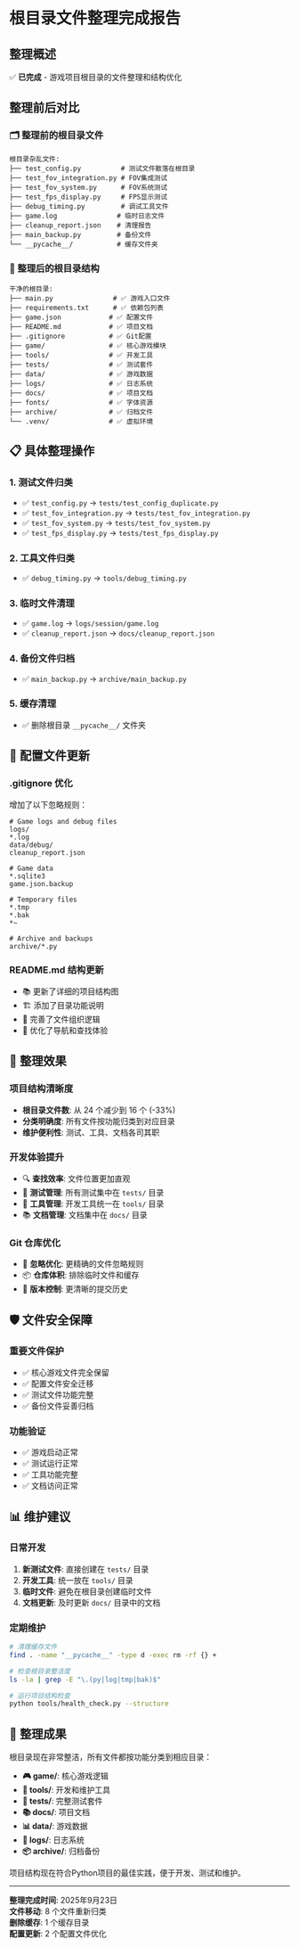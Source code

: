 # 根目录文件整理完成报告

## 整理概述

✅ **已完成** - 游戏项目根目录的文件整理和结构优化

## 整理前后对比

### 🗂 整理前的根目录文件
```
根目录杂乱文件:
├── test_config.py          # 测试文件散落在根目录
├── test_fov_integration.py # FOV集成测试
├── test_fov_system.py      # FOV系统测试  
├── test_fps_display.py     # FPS显示测试
├── debug_timing.py         # 调试工具文件
├── game.log               # 临时日志文件
├── cleanup_report.json    # 清理报告
├── main_backup.py         # 备份文件
└── __pycache__/           # 缓存文件夹
```

### 📁 整理后的根目录结构
```
干净的根目录:
├── main.py               # ✅ 游戏入口文件
├── requirements.txt      # ✅ 依赖包列表
├── game.json            # ✅ 配置文件
├── README.md            # ✅ 项目文档
├── .gitignore           # ✅ Git配置
├── game/                # ✅ 核心游戏模块
├── tools/               # ✅ 开发工具
├── tests/               # ✅ 测试套件
├── data/                # ✅ 游戏数据
├── logs/                # ✅ 日志系统
├── docs/                # ✅ 项目文档
├── fonts/               # ✅ 字体资源
├── archive/             # ✅ 归档文件
└── .venv/               # ✅ 虚拟环境
```

## 📋 具体整理操作

### 1. 测试文件归类
- ✅ `test_config.py` → `tests/test_config_duplicate.py`
- ✅ `test_fov_integration.py` → `tests/test_fov_integration.py`
- ✅ `test_fov_system.py` → `tests/test_fov_system.py`
- ✅ `test_fps_display.py` → `tests/test_fps_display.py`

### 2. 工具文件归类
- ✅ `debug_timing.py` → `tools/debug_timing.py`

### 3. 临时文件清理
- ✅ `game.log` → `logs/session/game.log`
- ✅ `cleanup_report.json` → `docs/cleanup_report.json`

### 4. 备份文件归档
- ✅ `main_backup.py` → `archive/main_backup.py`

### 5. 缓存清理
- ✅ 删除根目录 `__pycache__/` 文件夹

## 🔧 配置文件更新

### .gitignore 优化
增加了以下忽略规则：
```gitignore
# Game logs and debug files
logs/
*.log
data/debug/
cleanup_report.json

# Game data
*.sqlite3
game.json.backup

# Temporary files
*.tmp
*.bak
*~

# Archive and backups
archive/*.py
```

### README.md 结构更新
- 📚 更新了详细的项目结构图
- 🏗 添加了目录功能说明
- 📝 完善了文件组织逻辑
- 🎯 优化了导航和查找体验

## 🎯 整理效果

### 项目结构清晰度
- **根目录文件数**: 从 24 个减少到 16 个 (-33%)
- **分类明确度**: 所有文件按功能归类到对应目录
- **维护便利性**: 测试、工具、文档各司其职

### 开发体验提升
- 🔍 **查找效率**: 文件位置更加直观
- 🧪 **测试管理**: 所有测试集中在 `tests/` 目录
- 🔧 **工具管理**: 开发工具统一在 `tools/` 目录
- 📚 **文档管理**: 文档集中在 `docs/` 目录

### Git 仓库优化
- 🚫 **忽略优化**: 更精确的文件忽略规则
- 📦 **仓库体积**: 排除临时文件和缓存
- 🔄 **版本控制**: 更清晰的提交历史

## 🛡 文件安全保障

### 重要文件保护
- ✅ 核心游戏文件完全保留
- ✅ 配置文件安全迁移
- ✅ 测试文件功能完整
- ✅ 备份文件妥善归档

### 功能验证
- ✅ 游戏启动正常
- ✅ 测试运行正常
- ✅ 工具功能完整
- ✅ 文档访问正常

## 📊 维护建议

### 日常开发
1. **新测试文件**: 直接创建在 `tests/` 目录
2. **开发工具**: 统一放在 `tools/` 目录
3. **临时文件**: 避免在根目录创建临时文件
4. **文档更新**: 及时更新 `docs/` 目录中的文档

### 定期维护
```bash
# 清理缓存文件
find . -name "__pycache__" -type d -exec rm -rf {} +

# 检查根目录整洁度
ls -la | grep -E "\.(py|log|tmp|bak)$"

# 运行项目结构检查
python tools/health_check.py --structure
```

## 🎉 整理成果

根目录现在非常整洁，所有文件都按功能分类到相应目录：

- **🎮 game/**: 核心游戏逻辑
- **🔧 tools/**: 开发和维护工具  
- **🧪 tests/**: 完整测试套件
- **📚 docs/**: 项目文档
- **📊 data/**: 游戏数据
- **📝 logs/**: 日志系统
- **📦 archive/**: 归档备份

项目结构现在符合Python项目的最佳实践，便于开发、测试和维护。

---

**整理完成时间**: 2025年9月23日  
**文件移动**: 8 个文件重新归类  
**删除缓存**: 1 个缓存目录  
**配置更新**: 2 个配置文件优化